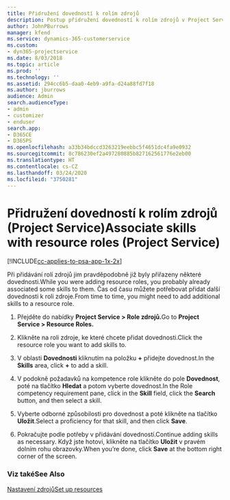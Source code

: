 ```yaml
---
title: Přidružení dovedností k rolím zdrojů
description: Postup přidružení dovedností k rolím zdrojů v Project Service
author: JohnPBurrows
manager: kfend
ms.service: dynamics-365-customerservice
ms.custom:
- dyn365-projectservice
ms.date: 8/03/2018
ms.topic: article
ms.prod: ''
ms.technology: ''
ms.assetid: 294cc6b5-daa0-4eb9-a9fa-d24a88fd7f18
ms.author: jburrows
audience: Admin
search.audienceType:
- admin
- customizer
- enduser
search.app:
- D365CE
- D365PS
ms.openlocfilehash: a33b34bdccd3263219eebbc5f4651dc4fa9e0932
ms.sourcegitcommit: 8c786230ef2a497280885b827162561776e2eb00
ms.translationtype: HT
ms.contentlocale: cs-CZ
ms.lasthandoff: 03/24/2020
ms.locfileid: "3750281"
---
```

# <a name="associate-skills-with-resource-roles-project-service"></a><span data-ttu-id="cd015-103">Přidružení dovedností k rolím zdrojů (Project Service)</span><span class="sxs-lookup"><span data-stu-id="cd015-103">Associate skills with resource roles (Project Service)</span></span>

[!INCLUDE[cc-applies-to-psa-app-1x-2x](../includes/cc-applies-to-psa-app-1x-2x.md)]

<span data-ttu-id="cd015-104">Při přidávání rolí zdrojů jim pravděpodobně již byly přiřazeny některé dovednosti.</span><span class="sxs-lookup"><span data-stu-id="cd015-104">While you were adding resource roles, you probably already associated some skills to them.</span></span> <span data-ttu-id="cd015-105">Čas od času můžete potřebovat přidat další dovednosti k roli zdroje.</span><span class="sxs-lookup"><span data-stu-id="cd015-105">From time to time, you might need to add additional skills to a resource role.</span></span>  
  
1.  <span data-ttu-id="cd015-106">Přejděte do nabídky **Project Service > Role zdrojů.**</span><span class="sxs-lookup"><span data-stu-id="cd015-106">Go to **Project Service > Resource Roles.**</span></span>  
  
2.  <span data-ttu-id="cd015-107">Klikněte na roli zdroje, ke které chcete přidat dovednosti.</span><span class="sxs-lookup"><span data-stu-id="cd015-107">Click the resource role you want to add skills to.</span></span>  
  
3.  <span data-ttu-id="cd015-108">V oblasti **Dovednosti** kliknutím na položku **+** přidejte dovednost.</span><span class="sxs-lookup"><span data-stu-id="cd015-108">In the **Skills** area, click **+** to add a skill.</span></span>  
  
4.  <span data-ttu-id="cd015-109">V podokně požadavků na kompetence role klikněte do pole **Dovednost**, poté na tlačítko **Hledat** a potom vyberte dovednost.</span><span class="sxs-lookup"><span data-stu-id="cd015-109">In the Role competency requirement pane, click in the **Skill** field, click the **Search** button,  and then select a skill.</span></span>  
  
5.  <span data-ttu-id="cd015-110">Vyberte odborné způsobilosti pro dovednost a poté klikněte na tlačítko **Uložit**.</span><span class="sxs-lookup"><span data-stu-id="cd015-110">Select a proficiency for that skill, and then click **Save**.</span></span>  
  
6.  <span data-ttu-id="cd015-111">Pokračujte podle potřeby v přidávání dovedností.</span><span class="sxs-lookup"><span data-stu-id="cd015-111">Continue adding skills as necessary.</span></span> <span data-ttu-id="cd015-112">Když jste hotovi, klikněte na tlačítko **Uložit** v pravém dolním rohu obrazovky.</span><span class="sxs-lookup"><span data-stu-id="cd015-112">When you’re done, click **Save** at the bottom right corner of the screen.</span></span>  
  
### <a name="see-also"></a><span data-ttu-id="cd015-113">Viz také</span><span class="sxs-lookup"><span data-stu-id="cd015-113">See Also</span></span>  
 [<span data-ttu-id="cd015-114">Nastavení zdrojů</span><span class="sxs-lookup"><span data-stu-id="cd015-114">Set up resources</span></span>](../project-service/set-up-resources.md)
